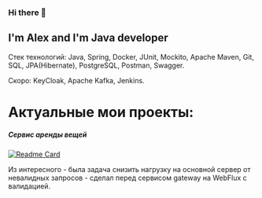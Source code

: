 ### Hi there 👋

## I'm Alex and I'm Java developer

Стек технологий: Java, Spring, Docker, JUnit, Mockito, Apache Maven, Git, SQL, JPA(Hibernate), PostgreSQL, Postman, Swagger.

Скоро: KeyCloak, Apache Kafka, Jenkins.

# Актуальные мои проекты:

##### Сервис аренды вещей
[![Readme Card](https://github-readme-stats.vercel.app/api/pin/?username=alextim1508&repo=shareIt&theme=darcula)](https://github.com/alextim1508/shareIt)

Из интересного - была задача снизить нагрузку на основной сервер от невалидных запросов - сделал перед сервисом gateway на WebFlux с валидацией. 

<!--
**alextim1508/alextim1508** is a ✨ _special_ ✨ repository because its `README.md` (this file) appears on your GitHub profile.

Here are some ideas to get you started:

- 🔭 I’m currently working on ...
- 🌱 I’m currently learning ...
- 👯 I’m looking to collaborate on ...
- 🤔 I’m looking for help with ...
- 💬 Ask me about ...
- 📫 How to reach me: ...
- 😄 Pronouns: ...
- ⚡ Fun fact: ...
-->
